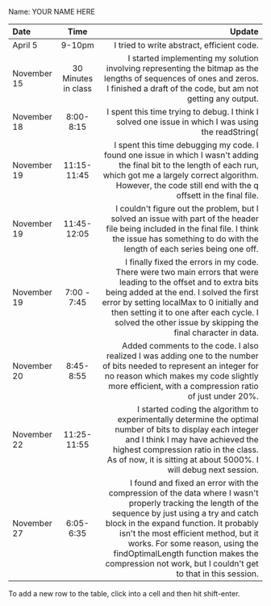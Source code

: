 Name: YOUR NAME HERE

| Date        |        Time         |                                                                                                                                                                                                                                                                                                                                                                           Update |
|:------------|:-------------------:|---------------------------------------------------------------------------------------------------------------------------------------------------------------------------------------------------------------------------------------------------------------------------------------------------------------------------------------------------------------------------------:|
| April 5     |       9-10pm        |                                                                                                                                                                                                                                                                                                                                       I tried to write abstract, efficient code. |
| November 15 | 30 Minutes in class |                                                                                                                                                                                               I started implementing my solution involving representing the bitmap as the lengths of sequences of ones and zeros. I finished a draft of the code, but am not getting any output. |
| November 18 |      8:00-8:15      |                                                                                                                                                                                                                                                                               I spent this time trying to debug. I think I solved one issue in which I was using the readString( |
| November 19 |     11:15-11:45     |                                                                                                                                             I spent this time debugging my code. I found one issue in which I wasn't adding the final bit to the length of each run, which got me a largely correct algorithm. However, the code still end with the q offsett in the final file. |
| November 19 |     11:45-12:05     |                                                                                                                                                                      I couldn't figure out the problem, but I solved an issue with part of the header file being included in the final file. I think the issue has something to do with the length of each series being one off. |
| November 19 |     7:00 - 7:45     |                                                           I finally fixed the errors in my code. There were two main errors that were leading to the offset and to extra bits being added at the end. I solved the first error by setting localMax to 0 initially and then setting it to one after each cycle. I solved the other issue by skipping the final character in data. |
| November 20 |      8:45-8:55      |                                                                                                                                                         Added comments to the code. I also realized I was adding one to the number of bits needed to represent an integer for no reason which makes my code slightly more efficient, with a compression ratio of just under 20%. |
| November 22 |     11:25-11:55     |                                                                                                                    I started coding the algorithm to experimentally determine the optimal number of bits to display each integer and I think I may have achieved the highest compression ratio in the class. As of now, it is sitting at about 5000%. I will debug next session. |
| November 27 |      6:05-6:35      | I found and fixed an error with the compression of the data where I wasn't properly tracking the length of the sequence by just using a try and catch block in the expand function. It probably isn't the most efficient method, but it works. For some reason, using the findOptimalLength function makes the compression not work, but I couldn't get to that in this session. |



To add a new row to the table, click into a cell and then hit shift-enter.